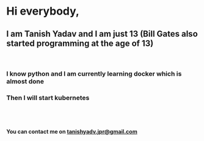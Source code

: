 # Hi everybody,

## I am<b> Tanish Yadav </b> and I am just 13 (Bill Gates also started programming at the age of 13)
<br>
<h3> I know <b title="Python is an interpreted, high-level, general-purpose programming language. Created by Guido van Rossum and first released in 1991, Python's design philosophy emphasizes code readability with its notable use of significant whitespace. ">python</b> and I am currently learning <b title="Docker is a set of platform as a service products that use OS-level virtualization to deliver software in packages called containers. Containers are isolated from one another and bundle their own software, libraries and configuration files; they can communicate with each other through well-defined channels.">docker</b> which is almost done</h3>
<h3>Then I will start <b title="Kubernetes is an open-source container-orchestration system for automating computer application deployment, scaling, and management. It was originally designed by Google and is now maintained by the Cloud Native Computing Foundation.">kubernetes</b></h3>
<br>
<br>
<h4> You can contact me on <a href=mailto:tanishyadv.jpr@gmail.com>tanishyadv.jpr@gmail.com</a></h4>


<!--
**tanishyadav/tanishyadav** is a ✨ _special_ ✨ repository because its `README.md` (this file) appears on your GitHub profile.

Here are some ideas to get you started:

- 🔭 I’m currently working on ...
- 🌱 I’m currently learning ...
- 👯 I’m looking to collaborate on ...
- 🤔 I’m looking for help with ...
- 💬 Ask me about ...
- 📫 How to reach me: ...
- 😄 Pronouns: ...
- ⚡ Fun fact: ...
-->
